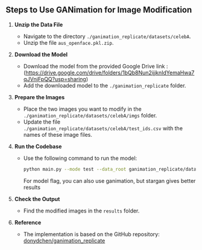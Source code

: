 ## Steps to Use GANimation for Image Modification

1. **Unzip the Data File**
   - Navigate to the directory `./ganimation_replicate/datasets/celebA`.
   - Unzip the file `aus_openface.pkl.zip`.

2. **Download the Model**
   - Download the model from the provided Google Drive link : (https://drive.google.com/drive/folders/1bQb8Nun2ijjknIdYemaHwa7qJVnjFpQQ?usp=sharing)
   - Add the downloaded model to the `./ganimation_replicate` folder.

3. **Prepare the Images**
   - Place the two images you want to modify in the `./ganimation_replicate/datasets/celebA/imgs` folder.
   - Update the file `./ganimation_replicate/datasets/celebA/test_ids.csv` with the names of these image files.

4. **Run the Codebase**
   - Use the following command to run the model:
     ```bash
     python main.py --mode test --data_root ganimation_replicate/datasets/celebA --ckpt_dir [path_to_model] --load_epoch [epoch_num] --model stargan
     ```
     For model flag, you can also use ganimation, but stargan gives better results

5. **Check the Output**
   - Find the modified images in the `results` folder.

6. **Reference**
   - The implementation is based on the GitHub repository: [donydchen/ganimation_replicate](https://github.com/donydchen/ganimation_replicate/tree/master)
